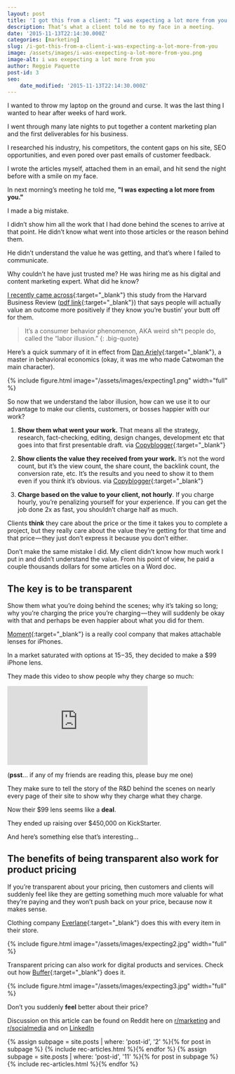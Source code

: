 ```yaml
---
layout: post
title: 'I got this from a client: “I was expecting a lot more from you.”'
description: That’s what a client told me to my face in a meeting.
date: '2015-11-13T22:14:30.000Z'
categories: [marketing]
slug: /i-got-this-from-a-client-i-was-expecting-a-lot-more-from-you
image: /assets/images/i-was-exepecting-a-lot-more-from-you.png
image-alt: i was exepecting a lot more from you
author: Reggie Paquette
post-id: 3
seo:
    date_modified: '2015-11-13T22:14:30.000Z'
---
```


I wanted to throw my laptop on the ground and curse. It was the last thing I wanted to hear after weeks of hard work.

I went through many late nights to put together a content marketing plan and the first deliverables for his business.

I researched his industry, his competitors, the content gaps on his site, SEO opportunities, and even pored over past emails of customer feedback.

I wrote the articles myself, attached them in an email, and hit send the night before with a smile on my face.

In next morning’s meeting he told me, **"I was expecting a lot more from you."**

I made a big mistake.

I didn’t show him all the work that I had done behind the scenes to arrive at that point. He didn’t know what went into those articles or the reason behind them.

He didn’t understand the value he was getting, and that’s where I failed to communicate.

Why couldn’t he have just trusted me? He was hiring me as his digital and content marketing expert. What did he know?

[I recently came across](http://99u.com/articles/51908/nobody-cares-how-hard-you-work){:target="_blank"} this study from the Harvard Business Review ([pdf link](http://www.people.hbs.edu/mnorton/buell%20norton%20hbr.pdf){:target="_blank"}) that says people will actually value an outcome more positively if they know you’re bustin’ your butt off for them.

> It’s a consumer behavior phenomenon, AKA weird sh\*t people do, called the “labor illusion.”
{: .big-quote}

Here’s a quick summary of it in effect from [Dan Ariely](http://danariely.com/2010/12/15/locksmiths/){:target="_blank"}, a master in behavioral economics (okay, it was me who made Catwoman the main character).

{% include figure.html image="/assets/images/expecting1.png" width="full" %}

So now that we understand the labor illusion, how can we use it to our advantage to make our clients, customers, or bosses happier with our work?

1.  **Show them what went your work.** That means all the strategy, research, fact-checking, editing, design changes, development etc that goes into that first presentable draft. via [Copyblogger](http://www.copyblogger.com/53-freelancing-mistakes/){:target="_blank"}

2.  **Show clients the value they received from your work.** It’s not the word count, but it’s the view count, the share count, the backlink count, the conversion rate, etc. It’s the results and you need to show it to them even if you think it’s obvious. via [Copyblogger](http://www.copyblogger.com/53-freelancing-mistakes/){:target="_blank"}

3.  **Charge based on the value to your client, not hourly**. If you charge hourly, you’re penalizing yourself for your experience. If you can get the job done 2x as fast, you shouldn’t charge half as much.

Clients **think** they care about the price or the time it takes you to complete a project, but they really care about the value they’re getting for that time and that price — they just don’t express it because you don’t either.

Don’t make the same mistake I did. My client didn’t know how much work I put in and didn’t understand the value. From his point of view, he paid a couple thousands dollars for some articles on a Word doc.

## The key is to be transparent

Show them what you’re doing behind the scenes; why it’s taking so long; why you’re charging the price you’re charging — they will suddenly be okay with that and perhaps be even happier about what you did for them.

[Moment](http://momentlens.co/){:target="_blank"} is a really cool company that makes attachable lenses for iPhones.

In a market saturated with options at $15-$35, they decided to make a $99 iPhone lens.

They made this video to show people why they charge so much:

<div class="video"><iframe src="https://player.vimeo.com/video/87651284?color=BEA761&byline=0&portrait=0" width="320" height="180" frameborder="0" allow="autoplay; fullscreen" allowfullscreen></iframe></div>

(**psst**… if any of my friends are reading this, please buy me one)

They make sure to tell the story of the R&D behind the scenes on nearly every page of their site to show why they charge what they charge.

Now their $99 lens seems like a **deal**.

They ended up raising over $450,000 on KickStarter.

And here’s something else that’s interesting…

## The benefits of being transparent also work for product pricing

If you’re transparent about your pricing, then customers and clients will suddenly feel like they are getting something much more valuable for what they’re paying and they won’t push back on your price, because now it makes sense.

Clothing company [Everlane](https://www.everlane.com/){:target="_blank"} does this with every item in their store.

{% include figure.html image="/assets/images/expecting2.jpg" width="full" %}

Transparent pricing can also work for digital products and services. Check out how [Buffer](https://buffer.com/){:target="_blank"} does it.

{% include figure.html image="/assets/images/expecting3.jpg" width="full" %}

Don’t you suddenly **feel** better about their price?

Discussion on this article can be found on Reddit here on [r/marketing](https://www.reddit.com/r/marketing/comments/3qqh94/i_got_this_from_a_client_i_was_expecting_a_lot/) and [r/socialmedia](https://www.reddit.com/r/socialmedia/comments/3qqiv6/a_client_told_me_this_i_was_expecting_a_lot_more/) and on [LinkedIn](https://www.linkedin.com/pulse/i-expecting-lot-more-from-you-reggie-paquette/)

{% assign subpage = site.posts | where: 'post-id', '2' %}{% for post in subpage %} {% include rec-articles.html %}{% endfor %}
{% assign subpage = site.posts | where: 'post-id', '11' %}{% for post in subpage %} {% include rec-articles.html %}{% endfor %}